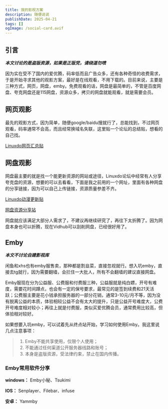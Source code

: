 ```yaml
---
title: 我的影视方案
description: 随便说说
publishDate: 2025-04-21
tags: []
ogImage: /social-card.avif
---
```

## 引言

***本文讨论的是盗版资源，如果是正版党，请绕道勿喷***

因为实在受不了国内的爱优腾，码率低而且广告众多，还有各种奇怪的收费需求，于是开始寻求其他的观影方案，最好是在线观看，不用下载的。目前来说，主要是三种方式，网页，网盘，emby。免费观看的话，网盘是最简单的，不管是百度网盘、夸克网盘还是115网盘，资源众多，拷贝的网盘就能观看，就是需要会员。

## 网页观影

最先的观影方式，因为简单，随便google/baidu搜就行了，总能找到，不过网页观看，码率通常不会高，而且经常换域名失联，这里贴一个论坛的总结贴，想看的自己找。

[Linuxdo网页汇总贴](https://linux.do/t/topic/197934)

## 网盘观影

网盘最主要的就是找一个能更新资源的网站或途径，Linuxdo论坛中经常有人分享夸克盘的资源，想要的可以去看看，下面是我之前用的一个网址，里面有各种网盘的分享链接，因为可以自己上传链接，资源质量参差不齐。

[Linuxdo动漫更新贴](https://linux.do/t/topic/507156)

[网盘资源分享站](https://www.gying.in)

网盘就应该满足大部分人需求了，不建议再继续研究了，再往下太折腾了。因为网盘本身也可以折腾，现在Vidhub可以刮削网盘，已经很好用了。

## Emby

***本文不讨论自建影视库***

闲鱼和xhs也有emby服售卖，那种都是割韭菜，直接忽视就行。想入坑emby，直接去tg就行，因为需要翻墙，会拦住一大批人，所有不会翻墙的建议直接网盘。

Emby服现在分为公益服、公费服和付费服三种，公益服就是纯白嫖，开号有难度，需要花时间蹲点，也会有一定的保号要求，最常见的是签到续费和21天活跃；公费服主要是花小钱承担服务器的一部分花销，通常3-10元/月不等，因为没有脱离公益的本质，体验相较公益不会有太大的提升，只是公益开号难度大，公费开号难度相对较小；再往上就是付费服，类似买爱优腾会员，通常费用比较高，但体验相对较好。

如果想要入坑emby，可以试着先从终点站开始，学习如何使用Emby。我这里说几点注意事项：

>1. Emby不能共享使用，仅限个人使用；
>2. 不能通过任何渠道公开服务器线路和账号；
>3. 本身是盗版资源，受法律约束，禁止在国内传播。

### Emby常用软件分享

**windows：** Emby小秘、Tsukimi

**IOS：** Senplayer、Filebar、infuse

**安卓：** Yammby

